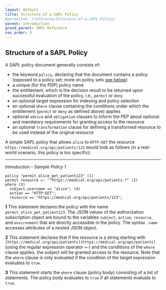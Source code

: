 ```yaml
---
layout: default
title: Structure of a SAPL Policy
#permalink: /reference/Structure-of-a-SAPL-Policy/
parent: Introduction
grand_parent: SAPL Reference
nav_order: 3
---
```


## Structure of a SAPL Policy

A SAPL policy document generally consists of:

- the keyword `policy`, declaring that the document contains a policy (opposed to a policy set; more on policy sets [see below](#policy-set))
- a unique (for the PDP) policy name
- the entitlement, which is the decision result to be returned upon successful evaluation of the policy, i.e., `permit` or `deny`
- an optional target expression for indexing and policy selection
- an optional `where` clause containing the conditions under which the entitlement (`permit` or `deny` as defined above) applies
- optional `advice` and `obligation` clauses to inform the PEP about optional and mandatory requirements for granting access to the resource
- an optional `transformation` clause for defining a transformed resource to be used instead of the original resource

A simple SAPL policy that allows `alice` to `HTTP:GET` the resource `https://medical.org/api/patients/123` would look as follows (in a real-world scenario, this policy is too specific):

---

*Introduction - Sample Policy 1*

```
policy "permit_alice_get_patient123" (1)
permit resource =~ "^https://medical.org/api/patients.*" (2)
where (3)
  subject.username == "alice"; (4)
  action == "HTTP:GET";
  resource == "https://medical.org/api/patients/123";
```

**1**
This statement declares the policy with the name `permit_alice_get_patient123`. The JSON values of the authorization subscription object are bound to the variables `subject`, `action`, `resource`, and `environment` that are directly accessible in the policy. The syntax `.name` accesses attributes of a nested JSON object.

**2**
This statement declares that if the resource is a string starting with `[https://medical.org/api/patients](https://medical.org/api/patients)` (using the regular expression operator `=~`) and the conditions of the `where` clause applies, the subject will be granted access to the resource. Note that the `where` clause is only evaluated if the condition of the target expression evaluates to `true`.

**3**
This statement starts the `where` clause (policy body) consisting of a list of statements. The policy body evaluates to `true` if all statements evaluate to `true`.
